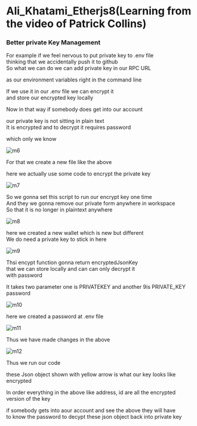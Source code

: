 # Ali_Khatami_Etherjs8(Learning from the video of Patrick Collins)

### Better private Key Management

For example if we feel nervous to put private key to .env file <br>
thinking that we accidentally push it to github <br>
So what we can do we can add private key in our RPC URL <br>

as our environment variables right in the command line <br>

If we use it in our .env file we can encrypt it  <br>
 and store our encrypted key locally <br>

 Now in that way if somebody does get into our account <br>

 our private key is not sitting in plain text <br>
 It is encrypted and to decrypt it requires password <br>

 which only we know <br>

 ![m6](https://github.com/C191068/Ali_Khatami_EtherJs8/assets/89090776/e9b27549-28c1-4ef7-a9b1-0c093fe2a4ea)

For that we create a new file like the above <br>

here we actually use some code to encrypt the private key <br>



![m7](https://github.com/C191068/Ali_Khatami_EtherJs8/assets/89090776/b257b89f-1b73-40a7-87ae-37e8e0420fc6)

 So we gonna set this script to run our encrypt key one time <br>
 And they we gonna remove our private form anywhere in workspace <br>
 So that it is no longer in plaintext anywhere <br>

 ![m8](https://github.com/C191068/Ali_Khatami_EtherJs8/assets/89090776/a09e9fa2-217e-4ea3-bfa1-e04bc991e109)

here we created a new wallet which is new but different <br>
We do need a private key to stick in here <br>


![m9](https://github.com/C191068/Ali_Khatami_EtherJs8/assets/89090776/06c5b07f-a772-4e7d-95cb-3bbeb3058033)

Thsi encypt function gonna return encryptedJsonKey <br>
that we can store locally and can can only decrypt it <br>
with password <br>

It takes two parameter one is PRIVATEKEY and another 9is PRIVATE_KEY password <br>

![m10](https://github.com/C191068/Ali_Khatami_EtherJs8/assets/89090776/6ab455b5-7212-4630-ad24-df41af68063d)

here we created a password at .env file <br>

![m11](https://github.com/C191068/Ali_Khatami_EtherJs8/assets/89090776/2f06bca1-0aa4-461f-ae23-fd7b650261eb)


Thus we have made changes in the above <br>

![m12](https://github.com/C191068/Ali_Khatami_EtherJs8/assets/89090776/6c28bcdb-6150-43fa-84a3-439d449e5e2c)

Thus we run our code <br>

these Json object shown with yellow arrow is what our key looks like encrypted  <br>

In order everything in the above like address, id are all the encrypted  version of the key <br>

if somebody gets into aour account and see the above they will have <br>
to know the password to decypt these json object back into private key <br>








 
 


 






